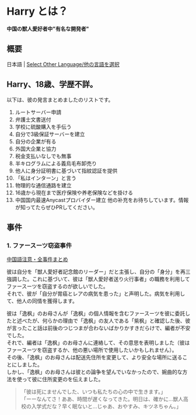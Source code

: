 # Harry とは？

**中国の獣人愛好者中"有名な開発者"**

## 概要

日本語 | [Select Other Language/他の言語を選択](list.md)

## Harry、18歳、学歴不詳。
以下は、彼の発言まとめましたのリストです。
1. ルートサーバー申請
2. 弁護士文書送付
3. 学校に硫酸購入を手伝う
4. 自分で3級保証サーバーを建立
5. 自分の企業が有る
6. 外国大企業と協力
7. 税金支払いなしでも無事
8. 半キログラムによる義烏毛布卸売り
9. 他人に身分証明書に基づいて指紋認証を提供
10. 「私はインターン」と言う
11. 物理的な通信通路を建立
12. 16歳から現在まで医疗保険や养老保険などを掛ける
13. 中国国内最速Anycastプロバイダー建立
他の补充をお待ちしています。情報が知ってたらぜひPRしてください。

## 事件

### 1. ファースーツ窃盗事件

[中国語注意・全事件まとめ](../assets/1.%20%E5%85%B3%E4%BA%8E%E6%9E%AB%E5%B4%BD%E7%9A%84%E6%AF%9B%E5%B7%AE%E7%82%B9%E8%A2%AB%E6%8B%90%E8%B5%B0%E7%9A%84%E4%BA%8B%E6%83%85/%E5%85%B3%E4%BA%8E%E6%9E%AB%E5%B4%BD%E7%9A%84%E6%AF%9B%E5%B7%AE%E7%82%B9%E8%A2%AB%E6%8B%90%E8%B5%B0%E7%9A%84%E4%BA%8B%E6%83%85.md)

彼は自分を「獣人愛好者記念館のリーダー」だと主張し、自分の「身分」を再三強調した。これに基づいて、彼は「獣人愛好者送り火行事者」の職務を利用してファースーツを窃盗するのが欲しいでした。  
それで、彼が「自分が胃癌とレアの病気を患った」と声明した。病気を利用して、他人の同情を獲得します。

彼は「逸枫」のお母さんが「逸枫」の個人情報を含むファースーツを彼に委託したと述べたが、何らかの理由で「逸枫」の友人である「紫枫」と確認した後、彼が言ったこと話は前後のつじつまが合わないばかりかすきだらけで、編者が不安でした。  
それで、編者は「逸枫」のお母さんに連絡して、その意思を表明しました（彼はファースーツを窃盗するか、他の悪い場所で使用したいかもしれません）。  
その後、「逸枫」のお母さんは配送先住所を変更して、より安全な場所に送ることにしました。  
しかし、「逸枫」のお母さんは彼との論争を望んでいなかったので、婉曲的な方法を使って彼に住所変更のを伝えました。

>   「彼は死にませんでした、いつも私たちの心の中で生きます。」  
    「ーーなんてさ！ああ、時間が遅くなってきた。明日は、確かに…獣人高校の入学式だな？早く眠ないと…じゃあ、おやすみ、キツネちゃん。」
